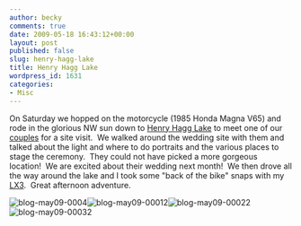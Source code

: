 ```yaml
---
author: becky
comments: true
date: 2009-05-18 16:43:12+00:00
layout: post
published: false
slug: henry-hagg-lake
title: Henry Hagg Lake
wordpress_id: 1631
categories:
- Misc
---
```


On Saturday we hopped on the motorcycle (1985 Honda Magna V65) and rode in the glorious NW sun down to [Henry Hagg Lake](http://www.co.washington.or.us/Support_Services/Facilities/Parks/Hagglake/index.cfm) to meet one of our [couples](http://blog.bagdanoffphoto.com/?p=1048) for a site visit.  We walked around the wedding site with them and talked about the light and where to do portraits and the various places to stage the ceremony.  They could not have picked a more gorgeous location!  We are excited about their wedding next month!  We then drove all the way around the lake and I took some "back of the bike" snaps with my [LX3](http://blog.bagdanoffphoto.com/?p=79).  Great afternoon adventure.




![blog-may09-0004](http://beta.beckyjenson.com/wp-content/uploads/2009/05/blog-may09-0004.jpg)![blog-may09-00012](http://beta.beckyjenson.com/wp-content/uploads/2009/05/blog-may09-00012.jpg)![blog-may09-00022](http://beta.beckyjenson.com/wp-content/uploads/2009/05/blog-may09-00022.jpg)![blog-may09-00032](http://beta.beckyjenson.com/wp-content/uploads/2009/05/blog-may09-00032.jpg)
